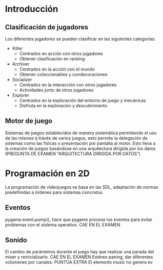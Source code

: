 # Introducción
## Clasificación de jugadores
Los diferentes jugadores se pueden clasificar en las siguientes categorías:
- Killer
	- Centrados en acción con otros jugadores
	- Obtener clasificación en ranking
- Archiver
	- Centrados en la acción con el mundo
	- Obtener coleccionables y condecoraciones
- Socializer
	- Centrados en la interacción con otros jugadores
	- Actividades junto de otros jugadores
- Explorer
	- Centrados en la exploración del entorno de juego y mecánicas
	- Disfruta en la exploración y descubrimiento
## Motor de juego
Sistemas de juegos establecidos de manera sistemática permitiendo el uso de las mismas a través de varios juegos, esto permite la delegación de sistemas como las físicas o presentación por pantalla al motor. Esto lleva a la creación de juegos basándose en una arquitectura dirigida por los datos (PREGUNTA DE EXAMEN "ARQUITECTURA DIRIGIDA POR DATOS")
# Programación en 2D
La programación de videojuegos se basa en las SDL, adaptación de normas predefinidas a órdenes para sistemas concretos.


## Eventos
pygame.event.pump(), hace que pygame procese los eventos para evitar problemas con el sistema operativo. CAE EN EL EXAMEN
## Sonido
El cambio de parámetros durante el juego hay que realizar una parada del mixer y reinicializarlo. CAE EN EL EXAMEN
Estéreo paning, dar diferentes volúmenes por canales. PUNTÚA EXTRA
El elemento music no genera ev